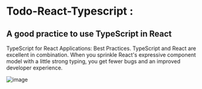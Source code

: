 <h1>
Todo-React-Typescript
:
</h1>
<h2>A good practice to use TypeScript in React</h2>
<p>TypeScript for React Applications: Best Practices. TypeScript and React are excellent in combination. When you sprinkle React's expressive component model with a little strong typing, you get fewer bugs and an improved developer experience.</p>

![image](https://user-images.githubusercontent.com/79041670/207913480-6abe3753-d190-44ff-a165-8307c324e6b7.png)
